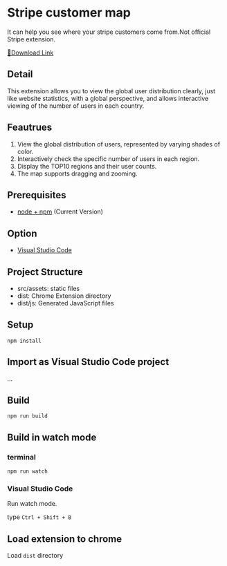 # Stripe customer map

It can help you see where your stripe customers come from.Not official Stripe extension.

[🔗Download Link](https://chromewebstore.google.com/detail/stripe-customer-map/bonkiegkelbfjjhlpelmpbhbcbekllop)

## Detail

This extension allows you to view the global user distribution clearly, just like website statistics, with a global perspective, and allows interactive viewing of the number of users in each country.

## Feautrues

1. View the global distribution of users, represented by varying shades of color.
2. Interactively check the specific number of users in each region.
3. Display the TOP10 regions and their user counts.
4. The map supports dragging and zooming.

## Prerequisites

* [node + npm](https://nodejs.org/) (Current Version)

## Option

* [Visual Studio Code](https://code.visualstudio.com/)

## Project Structure

* src/assets: static files
* dist: Chrome Extension directory
* dist/js: Generated JavaScript files

## Setup

```
npm install
```

## Import as Visual Studio Code project

...

## Build

```
npm run build
```

## Build in watch mode

### terminal

```
npm run watch
```

### Visual Studio Code

Run watch mode.

type `Ctrl + Shift + B`

## Load extension to chrome

Load `dist` directory
